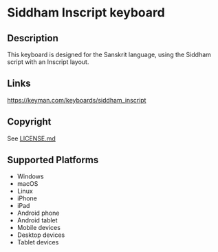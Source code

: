 Siddham Inscript keyboard
==============

Description
-----------
This keyboard is designed for the Sanskrit language, using the Siddham script with an Inscript layout.

Links
-----
https://keyman.com/keyboards/siddham_inscript

Copyright
---------
See [LICENSE.md](LICENSE.md)

Supported Platforms
-------------------
 * Windows
 * macOS
 * Linux
 * iPhone
 * iPad
 * Android phone
 * Android tablet
 * Mobile devices
 * Desktop devices
 * Tablet devices

